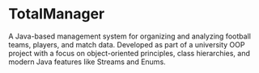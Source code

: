 # TotalManager
A Java-based management system for organizing and analyzing football teams, players, and match data. Developed as part of a university OOP project with a focus on object-oriented principles, class hierarchies, and modern Java features like Streams and Enums.
